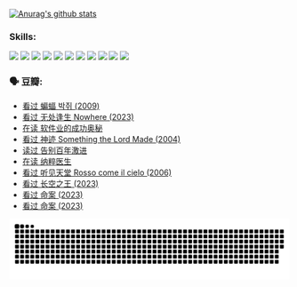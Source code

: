 
[![Anurag's github stats](https://github-readme-stats.vercel.app/api?username=w940853815)](https://github.com/anuraghazra/github-readme-stats)

### Skills:

<code><img height="32" src="https://cdn.jsdelivr.net/npm/simple-icons@v5/icons/python.svg"></code>
<code><img height="32" src="https://cdn.jsdelivr.net/npm/simple-icons@v5/icons/javascript.svg"></code>
<code><img height="32" src="https://cdn.jsdelivr.net/npm/simple-icons@v5/icons/django.svg"></code>
<code><img height="32" src="https://cdn.jsdelivr.net/npm/simple-icons@v5/icons/flask.svg"></code>
<code><img height="32" src="https://cdn.jsdelivr.net/npm/simple-icons@v5/icons/vuetify.svg"></code>
<code><img height="32" src="https://cdn.jsdelivr.net/npm/simple-icons@v5/icons/git.svg"></code>
<code><img height="32" src="https://cdn.jsdelivr.net/npm/simple-icons@v5/icons/docker.svg"></code>
<code><img height="32" src="https://cdn.jsdelivr.net/npm/simple-icons@v5/icons/postgresql.svg"></code>
<code><img height="32" src="https://cdn.jsdelivr.net/npm/simple-icons@v5/icons/elasticsearch.svg"></code>
<code><img height="32" src="https://cdn.jsdelivr.net/npm/simple-icons@v5/icons/macos.svg"></code>
<code><img height="32" src="https://cdn.jsdelivr.net/npm/simple-icons@v5/icons/linux.svg"></code>

### 🗣 豆瓣:

<!-- DOUBAN-ACTIVITIES:START -->
- [看过 蝙蝠 박쥐‎ (2009)](https://www.douban.com/people/136069238/status/4422787315/?_i=99150984)
- [看过 无处逢生 Nowhere‎ (2023)](https://www.douban.com/people/136069238/status/4416454713/?_i=99150984)
- [在读 软件业的成功奥秘](https://www.douban.com/people/136069238/status/4414815312/?_i=99150984)
- [看过 神迹 Something the Lord Made‎ (2004)](https://www.douban.com/people/136069238/status/4409691983/?_i=99150984)
- [读过 告别百年激进](https://www.douban.com/people/136069238/status/4406414036/?_i=99150984)
- [在读 纳粹医生](https://www.douban.com/people/136069238/status/4406413750/?_i=99150984)
- [看过 听见天堂 Rosso come il cielo‎ (2006)](https://www.douban.com/people/136069238/status/4401902014/?_i=99150984)
- [看过 长空之王‎ (2023)](https://www.douban.com/people/136069238/status/4397459053/?_i=99150984)
- [看过 命案‎ (2023)](https://www.douban.com/people/136069238/status/4395718336/?_i=99150984)
- [看过 命案‎ (2023)](https://www.douban.com/people/136069238/status/4395718257/?_i=99150984)
<!-- DOUBAN-ACTIVITIES:END -->


![Snake animation](https://raw.githubusercontent.com/w940853815/w940853815/output/github-contribution-grid-snake.svg)

<!--
**w940853815/w940853815** is a ✨ _special_ ✨ repository because its `README.md` (this file) appears on your GitHub profile.

Here are some ideas to get you started:

- 🔭 I’m currently working on ...
- 🌱 I’m currently learning ...
- 👯 I’m looking to collaborate on ...
- 🤔 I’m looking for help with ...
- 💬 Ask me about ...
- 📫 How to reach me: ...
- 😄 Pronouns: ...
- ⚡ Fun fact: ...
-->
